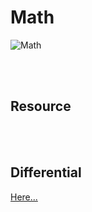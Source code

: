 <!--------------------------------------------------------------------------------- Math -->
<br><br>

# Math
![Math](https://github.com/kashanimorteza/ai_document/blob/main/design/math.png)



<!--------------------------------------------------------------------------------- Resource -->
<br><br>

## Resource



<!--------------------------------------------------------------------------------- Differential -->
<br><br>

## Differential
[Here...](https://github.com/kashanimorteza/ai_document/blob/main/differential.md)
